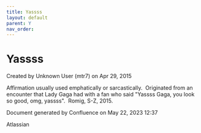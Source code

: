 ```yaml
---
title: Yassss
layout: default
parent: Y
nav_order:
---
```


# Yassss

Created by  Unknown User (mtr7) on Apr 29, 2015

Affirmation usually used emphatically or sarcastically.  Originated from an encounter that Lady Gaga had with a fan who said &quot;Yassss Gaga, you look so good, omg, yassss&quot;.  Romig, S-Z, 2015.

Document generated by Confluence on May 22, 2023 12:37

Atlassian
